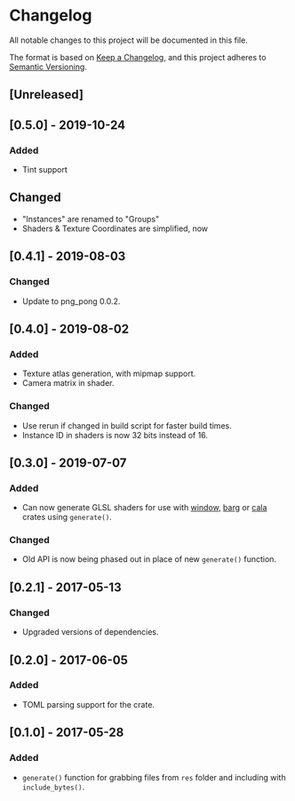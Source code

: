 # Changelog
All notable changes to this project will be documented in this file.

The format is based on [Keep a Changelog](https://keepachangelog.com/en/1.0.0/),
and this project adheres to [Semantic Versioning](https://code.plopgrizzly.com/semver/).

## [Unreleased]

## [0.5.0] - 2019-10-24
### Added
- Tint support

## Changed
- "Instances" are renamed to "Groups"
- Shaders & Texture Coordinates are simplified, now

## [0.4.1] - 2019-08-03
### Changed
- Update to png\_pong 0.0.2.

## [0.4.0] - 2019-08-02
### Added
- Texture atlas generation, with mipmap support.
- Camera matrix in shader.

### Changed
- Use rerun if changed in build script for faster build times.
- Instance ID in shaders is now 32 bits instead of 16.

## [0.3.0] - 2019-07-07
### Added
- Can now generate GLSL shaders for use with [window](https://crates.io/crates/window), [barg](https://crates.io/crates/barg) or [cala](https://crates.io/crates/cala) crates using `generate()`.

### Changed
- Old API is now being phased out in place of new `generate()` function.

## [0.2.1] - 2017-05-13
### Changed
- Upgraded versions of dependencies.

## [0.2.0] - 2017-06-05
### Added
- TOML parsing support for the crate.

## [0.1.0] - 2017-05-28
### Added
- `generate()` function for grabbing files from `res` folder and including with `include_bytes()`.
